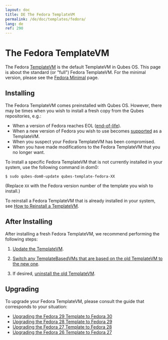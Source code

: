 ```yaml
---
layout: doc
title: DE The Fedora TemplateVM
permalink: /de/doc/templates/fedora/
lang: de
ref: 290
---
```


The Fedora TemplateVM
=====================

The Fedora [TemplateVM] is the default TemplateVM in Qubes OS.
This page is about the standard (or "full") Fedora TemplateVM.
For the minimal version, please see the [Fedora Minimal] page.

Installing
----------

The Fedora TemplateVM comes preinstalled with Qubes OS.
However, there may be times when you wish to install a fresh copy from the Qubes repositories, e.g.:

 * When a version of Fedora reaches EOL ([end-of-life]).
 * When a new version of Fedora you wish to use becomes [supported] as a TemplateVM.
 * When you suspect your Fedora TemplateVM has been compromised.
 * When you have made modifications to the Fedora TemplateVM that you no longer want.

To install a specific Fedora TemplateVM that is not currently installed in your system, use the following command in dom0:

    $ sudo qubes-dom0-update qubes-template-fedora-XX

   (Replace `XX` with the Fedora version number of the template you wish to install.)

To reinstall a Fedora TemplateVM that is already installed in your system, see [How to Reinstall a TemplateVM].


After Installing
----------------

After installing a fresh Fedora TemplateVM, we recommend performing the following steps:

1. [Update the TemplateVM].

2. [Switch any TemplateBasedVMs that are based on the old TemplateVM to the new one][switch-templates].

3. If desired, [uninstall the old TemplateVM].


Upgrading
---------

To upgrade your Fedora TemplateVM, please consult the guide that corresponds to your situation:

 * [Upgrading the Fedora 29 Template to Fedora 30](/doc/template/fedora/upgrade-29-to-30/)
 * [Upgrading the Fedora 28 Template to Fedora 29](/doc/template/fedora/upgrade-28-to-29/)
 * [Upgrading the Fedora 27 Template to Fedora 28](/doc/template/fedora/upgrade-27-to-28/)
 * [Upgrading the Fedora 26 Template to Fedora 27](/doc/template/fedora/upgrade-26-to-27/)


[TemplateVM]: /doc/templates/
[Fedora Minimal]: /doc/templates/fedora-minimal/
[end-of-life]: https://fedoraproject.org/wiki/Fedora_Release_Life_Cycle#Maintenance_Schedule
[supported]: /doc/supported-versions/#templatevms
[How to Reinstall a TemplateVM]: /doc/reinstall-template/
[Update the TemplateVM]: /doc/software-update-vm/
[switch-templates]: /doc/templates/#how-to-switch-templates
[uninstall the old TemplateVM]: /doc/templates/#how-to-uninstall

